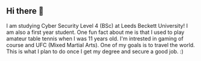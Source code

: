 ## Hi there 👋
I am studying Cyber Security Level 4 (BSc) at Leeds Beckett University!
I am also a first year student.
One fun fact about me is that I used to play amateur table tennis when I was 11 years old.
I'm intrested in gaming of course and UFC (Mixed Martial Arts).
One of my goals is to travel the world. This is what I plan to do once I get my degree and secure a good job. :)

<!--
**Emilis753/Emilis753** is a ✨ _special_ ✨ repository because its `README.md` (this file) appears on your GitHub profile.

Here are some ideas to get you started:

- 🔭 I’m currently working on ...
- 🌱 I’m currently learning ...
- 👯 I’m looking to collaborate on ...
- 🤔 I’m looking for help with ...
- 💬 Ask me about ...
- 📫 How to reach me: ...
- 😄 Pronouns: ...
- ⚡ Fun fact: ...
-->
